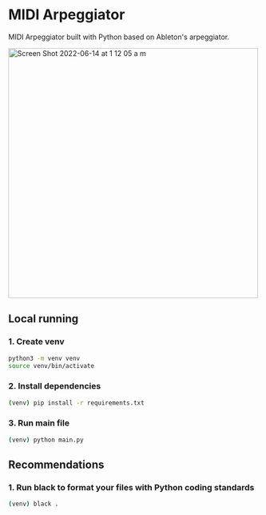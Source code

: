 # MIDI Arpeggiator

MIDI Arpeggiator built with Python based on Ableton's arpeggiator.

<img width="500" alt="Screen Shot 2022-06-14 at 1 12 05 a m" src="https://user-images.githubusercontent.com/47612276/173505945-e2b38ee5-66c1-43cf-99b5-c4ba46c0cde9.png">

## Local running

### 1. Create venv
```bash
python3 -m venv venv
source venv/bin/activate
```

### 2. Install dependencies
```bash
(venv) pip install -r requirements.txt
```

### 3. Run main file
```bash
(venv) python main.py
```

## Recommendations

### 1. Run black to format your files with Python coding standards
```bash
(venv) black .
```
